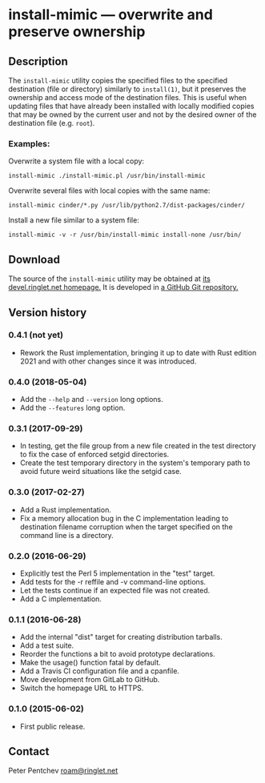 # install-mimic &mdash; overwrite and preserve ownership

## Description

The `install-mimic` utility copies the specified files to the specified
destination (file or directory) similarly to `install(1)`, but it preserves
the ownership and access mode of the destination files.  This is useful when
updating files that have already been installed with locally modified copies
that may be owned by the current user and not by the desired owner of the
destination file (e.g. `root`).

### Examples:

Overwrite a system file with a local copy:

	install-mimic ./install-mimic.pl /usr/bin/install-mimic

Overwrite several files with local copies with the same name:

	install-mimic cinder/*.py /usr/lib/python2.7/dist-packages/cinder/

Install a new file similar to a system file:

	install-mimic -v -r /usr/bin/install-mimic install-none /usr/bin/

## Download

The source of the `install-mimic` utility may be obtained at
[its devel.ringlet.net homepage.][devel]  It is developed in
[a GitHub Git repository.][github]

## Version history

### 0.4.1 (not yet)

- Rework the Rust implementation, bringing it up to date with
  Rust edition 2021 and with other changes since it was introduced.

### 0.4.0 (2018-05-04)

- Add the `--help` and `--version` long options.
- Add the `--features` long option.

### 0.3.1 (2017-09-29)

- In testing, get the file group from a new file created in
  the test directory to fix the case of enforced setgid directories.
- Create the test temporary directory in the system's temporary path
  to avoid future weird situations like the setgid case.

### 0.3.0 (2017-02-27)

- Add a Rust implementation.
- Fix a memory allocation bug in the C implementation leading to
  destination filename corruption when the target specified on
  the command line is a directory.

### 0.2.0 (2016-06-29)

- Explicitly test the Perl 5 implementation in the "test" target.
- Add tests for the -r reffile and -v command-line options.
- Let the tests continue if an expected file was not created.
- Add a C implementation.

### 0.1.1 (2016-06-28)

- Add the internal "dist" target for creating distribution tarballs.
- Add a test suite.
- Reorder the functions a bit to avoid prototype declarations.
- Make the usage() function fatal by default.
- Add a Travis CI configuration file and a cpanfile.
- Move development from GitLab to GitHub.
- Switch the homepage URL to HTTPS.

### 0.1.0 (2015-06-02)

- First public release.

## Contact

Peter Pentchev <roam@ringlet.net>

[devel]: https://devel.ringlet.net/misc/install-mimic/
[github]: https://github.com/ppentchev/install-mimic
